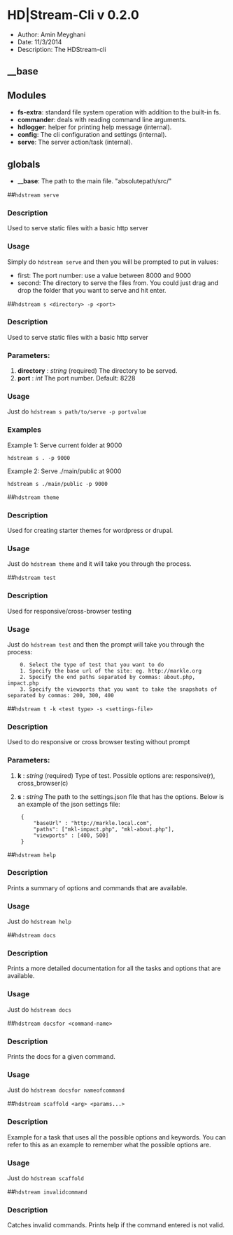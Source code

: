 

<!-- Start ../src/hdmade.js -->

# HD|Stream-Cli v 0.2.0

- Author: Amin Meyghani
- Date: 11/3/2014
- Description: The HDStream-cli

## __base

## Modules

- __fs-extra__: standard file system operation with addition to the built-in fs.
- __commander__: deals with reading command line arguments.
- __hdlogger__: helper for printing help message (internal).
- __config__: The cli configuration and settings (internal).
- __serve__: The server action/task (internal).

## globals

- ____base__: The path to the main file. "absolutepath/src/"

##`hdstream serve`

### Description ###

Used to serve static files with a basic http server

### Usage ###
  Simply do `hdstream serve` and then you will be prompted to put in values:
  - first: The port number: use a value between 8000 and 9000
  - second: The directory to serve the files from. You could just drag and drop the folder that you want to serve and hit enter.

##`hdstream s <directory> -p <port>`

### Description ###

Used to serve static files with a basic http server

### Parameters: ###

1. __directory__ : *string* (required) The directory to be served.
2. __port__ : *int* The port number. Default: 8228

### Usage ###
  Just do `hdstream s path/to/serve -p portvalue`

### Examples ###

  Example 1: Serve current folder at 9000

    hdstream s . -p 9000

  Example 2: Serve ./main/public at 9000

    hdstream s ./main/public -p 9000

##`hdstream theme`

### Description ###

Used for creating starter themes for wordpress or drupal.

### Usage ###
  Just do `hdstream theme` and it will take you through the process.

##`hdstream test`

### Description ###

Used for responsive/cross-browser testing

### Usage ###
  Just do `hdstream test` and then the prompt will take you through the process:

		0. Select the type of test that you want to do
		1. Specify the base url of the site: eg. http://markle.org
		2. Specify the end paths separated by commas: about.php, impact.php
		3. Specify the viewports that you want to take the snapshots of separated by commas: 200, 300, 400

##`hdstream t -k <test type> -s <settings-file>`

### Description ###

Used to do responsive or cross browser testing without prompt

### Parameters: ###

1. __k__ : *string* (required) Type of test. Possible options are: responsive(r), cross_browser(c)
2. __s__ : *string* The path to the settings.json file that has the options. Below is an example of the json settings file:

		{
			"baseUrl" : "http://markle.local.com",
			"paths": ["mkl-impact.php", "mkl-about.php"],
			"viewports" : [400, 500]
		}

##`hdstream help`

### Description ###

Prints a summary of options and commands that are available.

### Usage ###
  Just do `hdstream help`

##`hdstream docs`

### Description ###

Prints a more detailed documentation for all the tasks and options that are available.

### Usage ###
  Just do `hdstream docs`

##`hdstream docsfor <command-name>`

### Description ###

Prints the docs for a given command.

### Usage ###
  Just do `hdstream docsfor nameofcommand`

##`hdstream scaffold <arg> <params...>`

### Description ###

Example for a task that uses all the possible options and keywords. You can refer to this as an example to remember what the possible options are.

### Usage ###
  Just do `hdstream scaffold`

##`hdstream invalidcommand`

### Description ###

Catches invalid commands. Prints help if the command entered is not valid.

<!-- End ../src/hdmade.js -->

